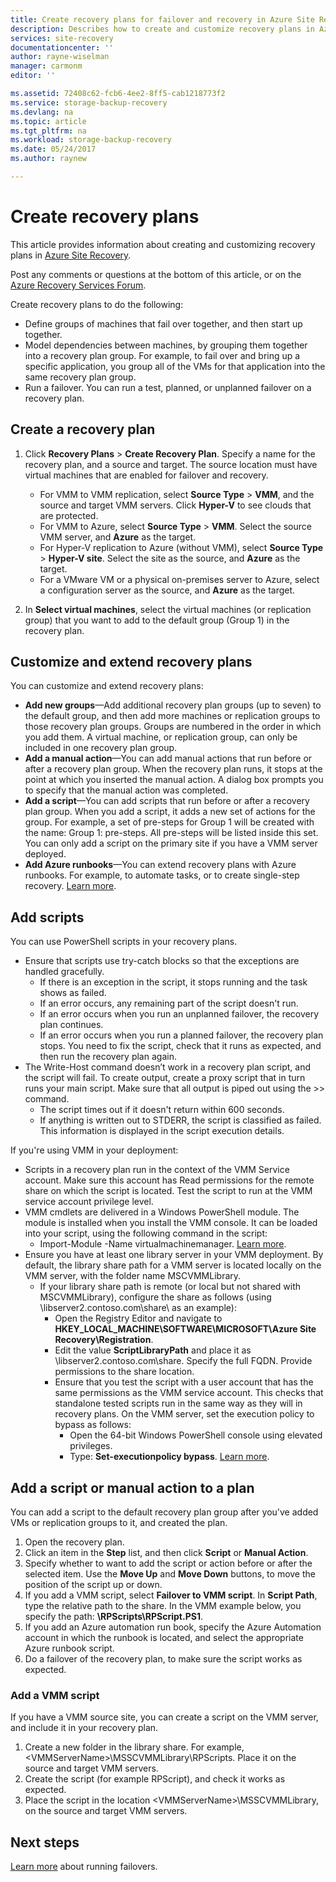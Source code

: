 ```yaml
---
title: Create recovery plans for failover and recovery in Azure Site Recovery | Microsoft Docs
description: Describes how to create and customize recovery plans in Azure Site Recovery, to fail over and recover VMs and physical servers
services: site-recovery
documentationcenter: ''
author: rayne-wiselman
manager: carmonm
editor: ''

ms.assetid: 72408c62-fcb6-4ee2-8ff5-cab1218773f2
ms.service: storage-backup-recovery
ms.devlang: na
ms.topic: article
ms.tgt_pltfrm: na
ms.workload: storage-backup-recovery
ms.date: 05/24/2017
ms.author: raynew

---
```

# Create recovery plans


This article provides information about creating and customizing recovery plans in [Azure Site Recovery](site-recovery-overview.md).

Post any comments or questions at the bottom of this article, or on the [Azure Recovery Services Forum](https://social.msdn.microsoft.com/forums/azure/home?forum=hypervrecovmgr).

 Create recovery plans to do the following:

* Define groups of machines that fail over together, and then start up together.
* Model dependencies between machines, by grouping them together into a recovery plan group. For example, to fail over and bring up a specific application, you group all of the VMs for that application into the same recovery plan group.
* Run a failover. You can run a test, planned, or unplanned failover on a recovery plan.


## Create a recovery plan

1. Click **Recovery Plans** > **Create Recovery Plan**.
   Specify a name for the recovery plan, and a source and target. The source location must have virtual machines that are enabled for failover and recovery.

    - For VMM to VMM replication, select **Source Type** > **VMM**, and the source and target VMM servers. Click **Hyper-V** to see clouds that are protected.
    - For VMM to Azure, select **Source Type** > **VMM**.  Select the source VMM server, and **Azure** as the target.
    - For Hyper-V replication to Azure (without VMM), select **Source Type** > **Hyper-V site**. Select the site as the source, and **Azure** as the target.
    - For a VMware VM or a physical on-premises server to Azure, select a configuration server as the source, and **Azure** as the target.
2. In **Select virtual machines**, select the virtual machines (or replication group) that you want to add to the default group (Group 1) in the recovery plan.

## Customize and extend recovery plans

You can customize and extend recovery plans:

- **Add new groups**—Add additional recovery plan groups (up to seven) to the default group, and then add more machines or replication groups to those recovery plan groups. Groups are numbered in the order in which you add them. A virtual machine, or replication group, can only be included in one recovery plan group.
- **Add a manual action**—You can add manual actions that run before or after a recovery plan group. When the recovery plan runs, it stops at the point at which you inserted the manual action. A dialog box prompts you to specify that the manual action was completed.
- **Add a script**—You can add scripts that run before or after a recovery plan group. When you add a script, it adds a new set of actions for the group. For example, a set of pre-steps for Group 1 will be created with the name: Group 1: pre-steps. All pre-steps will be listed inside this set. You can only add a script on the primary site if you have a VMM server deployed.
- **Add Azure runbooks**—You can extend recovery plans with Azure runbooks. For example, to automate tasks, or to create single-step recovery. [Learn more](site-recovery-runbook-automation.md).

## Add scripts

You can use PowerShell scripts in your recovery plans.

 - Ensure that scripts use try-catch blocks so that the exceptions are handled gracefully.
    - If there is an exception in the script, it stops running and the task shows as failed.
    - If an error occurs, any remaining part of the script doesn't run.
    - If an error occurs when you run an unplanned failover, the recovery plan continues.
    - If an error occurs when you run a planned failover, the recovery plan stops. You need to fix the script, check that it runs as expected, and then run the recovery plan again.
- The Write-Host command doesn’t work in a recovery plan script, and the script will fail. To create output, create a proxy script that in turn runs your main script. Make sure that all output is piped out using the >> command.
  * The script times out if it doesn't return within 600 seconds.
  * If anything is written out to STDERR, the script is classified as failed. This information is displayed in the script execution details.

If you're using VMM in your deployment:

* Scripts in a recovery plan run in the context of the VMM Service account. Make sure this account has Read permissions for the remote share on which the script is located. Test the script to run at the VMM service account privilege level.
* VMM cmdlets are delivered in a Windows PowerShell module. The module is installed when you install the VMM console. It can be loaded into your script, using the following command in the script:
   - Import-Module -Name virtualmachinemanager. [Learn more](https://technet.microsoft.com/library/hh875013.aspx).
* Ensure you have at least one library server in your VMM deployment. By default, the library share path for a VMM server is located locally on the VMM server, with the folder name MSCVMMLibrary.
    * If your library share path is remote (or local but not shared with MSCVMMLibrary), configure the share as follows (using \\libserver2.contoso.com\share\ as an example):
      * Open the Registry Editor and navigate to **HKEY_LOCAL_MACHINE\SOFTWARE\MICROSOFT\Azure Site Recovery\Registration**.
      * Edit the value **ScriptLibraryPath** and place it as \\libserver2.contoso.com\share\. Specify the full FQDN. Provide permissions to the share location.
      * Ensure that you test the script with a user account that has the same permissions as the VMM service account. This checks that standalone tested scripts run in the same way as they will in recovery plans. On the VMM server, set the execution policy to bypass as follows:
        * Open the 64-bit Windows PowerShell console using elevated privileges.
        * Type: **Set-executionpolicy bypass**. [Learn more](https://technet.microsoft.com/library/ee176961.aspx).

## Add a script or manual action to a plan

You can add a script to the default recovery plan group after you've added VMs or replication groups to it, and created the plan.

1. Open the recovery plan.
2. Click an item in the **Step** list, and then click **Script** or **Manual Action**.
3. Specify whether to want to add the script or action before or after the selected item. Use the **Move Up** and **Move Down**  buttons, to move the position of the script up or down.
4. If you add a VMM script, select **Failover to VMM script**. In **Script Path**, type the relative path to the share. In the VMM example below, you specify the path: **\RPScripts\RPScript.PS1**.
5. If you add an Azure automation run book, specify the Azure Automation account in which the runbook is located, and select the appropriate Azure runbook script.
6. Do a failover of the recovery plan, to make sure the script works as expected.


### Add a VMM script

If you have a VMM source site, you can create a script on the VMM server, and include it in your recovery plan.

1. Create a new folder in the library share. For example, \<VMMServerName>\MSSCVMMLibrary\RPScripts. Place it on the source and target VMM servers.
2. Create the script (for example RPScript), and check it works as expected.
3. Place the script in the location \<VMMServerName>\MSSCVMMLibrary, on the source and target VMM servers.


## Next steps

[Learn more](site-recovery-failover.md) about running failovers.
